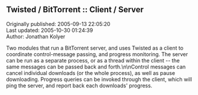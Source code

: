 ## Twisted / BitTorrent ::  Client / Server  
Originally published: 2005-09-13 22:05:20  
Last updated: 2005-10-30 01:24:39  
Author: Jonathan Kolyer  
  
Two modules that run a BitTorrent server, and uses Twisted as a client to coordinate control-message passing, and progress monitoring.  The server can be run as a separate process, or as a thread within the client -- the same messages can be passed back and forth.\n\nControl messages can cancel individual downloads (or the whole process), as well as pause downloading.  Progress queries can be invoked through the client, which will ping the server, and report back each downloads' progress.